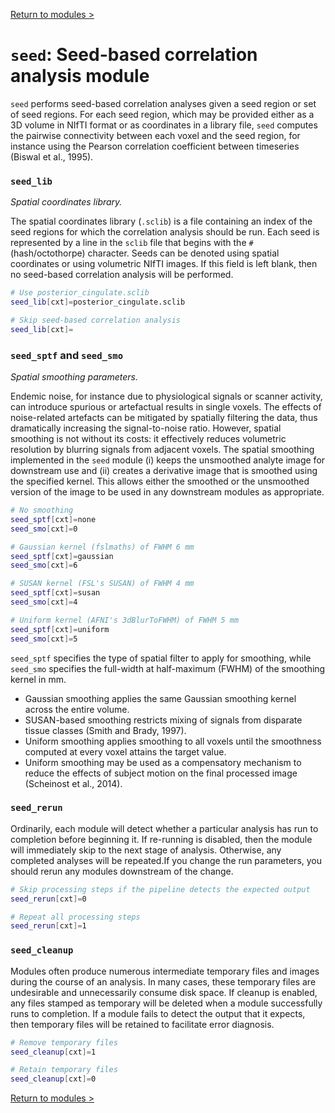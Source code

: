 [Return to modules >](https://pipedocs.github.io//modules)

# `seed`: Seed-based correlation analysis module

`seed` performs seed-based correlation analyses given a seed region or set of seed regions. For each seed region, which may be provided either as a 3D volume in NIfTI format or as coordinates in a library file, `seed` computes the pairwise connectivity between each voxel and the seed region, for instance using the Pearson correlation coefficient between timeseries (Biswal et al., 1995).

### `seed_lib`

_Spatial coordinates library._

The spatial coordinates library (`.sclib`) is a file containing an index of the seed regions for which the correlation analysis should be run. Each seed is represented by a line in the `sclib` file that begins with the `#` (hash/octothorpe) character. Seeds can be denoted using spatial coordinates or using volumetric NIfTI images. If this field is left blank, then no seed-based correlation analysis will be performed.

```bash
# Use posterior_cingulate.sclib
seed_lib[cxt]=posterior_cingulate.sclib

# Skip seed-based correlation analysis
seed_lib[cxt]=
```

### `seed_sptf` and `seed_smo`

_Spatial smoothing parameters._

Endemic noise, for instance due to physiological signals or scanner activity, can introduce spurious or artefactual results in single voxels. The effects of noise-related artefacts can be mitigated by spatially filtering the data, thus dramatically increasing the signal-to-noise ratio. However, spatial smoothing is not without its costs: it effectively reduces volumetric resolution by blurring signals from adjacent voxels. The spatial smoothing implemented in the `seed` module (i) keeps the unsmoothed analyte image for downstream use and (ii) creates a derivative image that is smoothed using the specified kernel. This allows either the smoothed or the unsmoothed version of the image to be used in any downstream modules as appropriate.
 
```bash
# No smoothing
seed_sptf[cxt]=none
seed_smo[cxt]=0

# Gaussian kernel (fslmaths) of FWHM 6 mm
seed_sptf[cxt]=gaussian
seed_smo[cxt]=6

# SUSAN kernel (FSL's SUSAN) of FWHM 4 mm
seed_sptf[cxt]=susan
seed_smo[cxt]=4

# Uniform kernel (AFNI's 3dBlurToFWHM) of FWHM 5 mm
seed_sptf[cxt]=uniform
seed_smo[cxt]=5
```

`seed_sptf` specifies the type of spatial filter to apply for smoothing, while `seed_smo` specifies the full-width at half-maximum (FWHM) of the smoothing kernel in mm.

 * Gaussian smoothing applies the same Gaussian smoothing kernel across the entire volume.
 * SUSAN-based smoothing restricts mixing of signals from disparate tissue classes (Smith and Brady, 1997).
 * Uniform smoothing applies smoothing to all voxels until the smoothness computed at every voxel attains the target value.
 * Uniform smoothing may be used as a compensatory mechanism to reduce the effects of subject motion on the final processed image (Scheinost et al., 2014).

### `seed_rerun`

Ordinarily, each module will detect whether a particular analysis has run to completion before beginning it. If re-running is disabled, then the module will immediately skip to the next stage of analysis. Otherwise, any completed analyses will be repeated.If you change the run parameters, you should rerun any modules downstream of the change.

```bash
# Skip processing steps if the pipeline detects the expected output
seed_rerun[cxt]=0

# Repeat all processing steps
seed_rerun[cxt]=1
```

### `seed_cleanup`

Modules often produce numerous intermediate temporary files and images during the course of an analysis. In many cases, these temporary files are undesirable and unnecessarily consume disk space. If cleanup is enabled, any files stamped as temporary will be deleted when a module successfully runs to completion. If a module fails to detect the output that it expects, then temporary files will be retained to facilitate error diagnosis.

```bash
# Remove temporary files
seed_cleanup[cxt]=1

# Retain temporary files
seed_cleanup[cxt]=0
```

[Return to modules >](https://pipedocs.github.io//modules)
